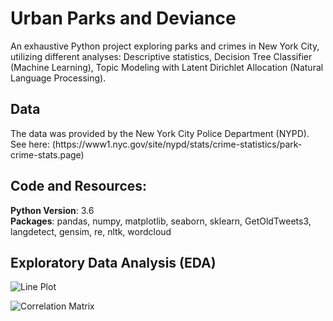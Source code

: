 # Urban Parks and Deviance
<p> An exhaustive Python project exploring parks and crimes in New York City, utilizing different analyses:  Descriptive statistics, Decision Tree Classifier (Machine Learning), Topic Modeling with Latent Dirichlet Allocation (Natural Language Processing). </p>

## Data
<p> The data was provided by the New York City Police Department (NYPD). See here: (https://www1.nyc.gov/site/nypd/stats/crime-statistics/park-crime-stats.page) </p>

## Code and Resources: 
**Python Version**: 3.6<br>
**Packages**: pandas, numpy, matplotlib, seaborn, sklearn, GetOldTweets3, langdetect, gensim, re, nltk, wordcloud

## Exploratory Data Analysis (EDA)
![Line Plot](img/ine_plot.png)
 
![Correlation Matrix](img/corr.png)

